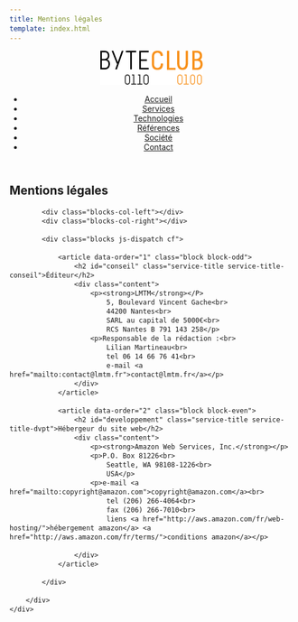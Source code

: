 ```yaml
---
title: Mentions légales
template: index.html
---
```


<div class="js-sticky">
	<header class="header" role="banner" id="top">
		<div class="wrap cf">
			<div class="logo"><img src="img/logo.png" alt="ByteClub"/></div>
			<nav class="wrapper-nav-main">
				<ul class="nav nav-main">
					<li class="lnk-home current"><a href="index.html"><span>Accueil</span></a></li>
					<li><a href="services.html">Services</a></li>
					<li><a href="technologies.html">Technologies</a></li>
					<li><a href="references.html">Références</a></li>
					<li><a href="societe.html">Société</a></li>
					<li><a href="contact.html">Contact</a></li>
				</ul>
			</nav>
		</div>
	</header>
</div>

<section class="banner">
	<div class="wrap cf">
		<div class="inner">
			<h1 class="page-title">Mentions légales</h1>
			<div class="banner-text">
				<p></p>
			</div>
		</div>
	</div>
</section>

<section class="section section-alt">
	<div class="wrap cf">
		<div class="inner">

			<div class="blocks-col-left"></div>
			<div class="blocks-col-right"></div>

			<div class="blocks js-dispatch cf">

				<article data-order="1" class="block block-odd">
					<h2 id="conseil" class="service-title service-title-conseil">Éditeur</h2>
					<div class="content">
						<p><strong>LMTM</strong></P>
							5, Boulevard Vincent Gache<br>
							44200 Nantes<br>
							SARL au capital de 5000€<br>
							RCS Nantes B 791 143 258</p>
						<p>Responsable de la rédaction :<br>
							Lilian Martineau<br>
							tel 06 14 66 76 41<br>
							e-mail <a href="mailto:contact@lmtm.fr">contact@lmtm.fr</a></p>
					</div>
				</article>

				<article data-order="2" class="block block-even">
					<h2 id="developpement" class="service-title service-title-dvpt">Hébergeur du site web</h2>
					<div class="content">
						<p><strong>Amazon Web Services, Inc.</strong></p>
						<p>P.O. Box 81226<br>
							Seattle, WA 98108-1226<br>
							USA</p>
						<p>e-mail <a href="mailto:copyright@amazon.com">copyright@amazon.com</a><br>
							tel (206) 266-4064<br>
							fax (206) 266-7010<br>
							liens <a href="http://aws.amazon.com/fr/web-hosting/">hébergement amazon</a> <a href="http://aws.amazon.com/fr/terms/">conditions amazon</a></p>

					</div>
				</article>

			</div>

		</div>
	</div>
</section>
